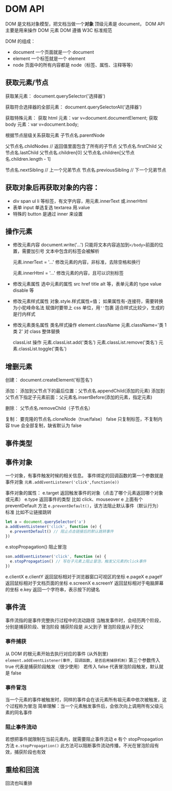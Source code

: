# DOM API

DOM 是文档对象模型，把文档当做一个**对象**
顶级元素是 document，
DOM API 主要是用来操作 DOM 元素
DOM 遵循 W3C 标准规范

DOM 的组成：

- document 一个页面就是一个 document
- element 一个标签就是一个 element
- node 页面中的所有内容都是 node（标签、属性、注释等等）

## 获取元素/节点

获取某元素：
document.querySelector('选择器')

获取符合选择器的全部元素：
document.querySelectorAll('选择器')

获取特殊元素：
获取 html 元素：var v=document.documentElement;
获取 body 元素：var v=document.body;

根据节点层级关系获取元素
子节点名.parentNode

父节点名.childNodes // 返回值里面包含了所有的子节点
父节点名.firstChild
父节点名.lastChild
父节点名.children[0]
父节点名.children[父节点名.children.length - 1]

节点名.nextSibling // 上一个兄弟节点
节点名.previousSibling // 下一个兄弟节点

## 获取对象后再获取对象的内容：

- div span ul li 等标签，有文字内容，用元素.innerText 或.innerHtml
- 表单 input 单选复选 textarea 用.value
- 特殊的 button 是通过 inner 来设置

## 操作元素

- 修改元素内容
  document.write('...')
  只能将文本内容追加到`</body>`前面的位置，需要加引号
  文本中包含的标签会被解析

  元素.innerText = '...'
  修改元素的内容，非标准，去除空格和换行

  元素.innerHtml = '...'
  修改元素的内容，且可以识别标签

- 修改元素属性
  选中元素的属性
  src href title alt 等，表单元素的 type value disable 等

- 修改元素样式属性
  对象.style.样式属性=值；
  如果属性有-连接符，需要转换为小驼峰命名法
  赋值时要带上 css 单位，用`''`包裹
  适合样式比较少，生成的是行内样式

- 修改元素类名属性
  类名样式操作 element.className
  元素.className='类 1 类 2'
  对 class 整体替换

  classList 操作
  元素.classList.add('类名')
  元素.classList.remove('类名')
  元素.classList.toggle('类名')

## 增删元素

创建：
document.createElement('标签名')

添加：
添加到父节点下的最后位置：父节点名.appendChild(添加的元素)
添加到父节点下指定子元素前面：父元素名.insertBefore(添加的元素，指定元素)

删除：
父节点名.removeChild（子节点名）

复制：
要克隆的节点名.cloneNode（true/false）
false 只复制标签，不复制内容
true 会全部复制，缺省默认为 false

## 事件类型

## 事件对象

一个对象，有事件触发时候的相关信息。
事件绑定的回调函数的第一个参数就是事件对象 `元素.addEventListener('click',function(e))`

事件对象的属性：
e.target 返回触发事件的对象（点击了哪个元素返回哪个对象或元素）
e.type 返回事件的类型 比如 click、mouseover
e 上面有个 preventDefault 方法 `e.preventDefault()`，该方法阻止默认事件（默认行为） 标准 比如不让链接跳转

```js
let a = document.querySelector('a')
a.addEventListener('click', function (e) {
  e.preventDefault() // 阻止点击链接后的默认跳转事件
})
```

e.stopPropagation() 阻止冒泡

```js
son.addEventListener('click', function (e) {
  e.stopPropagation() // 写在子元素上阻止冒泡，触发父元素的click事件
})
```

e.clientX e.clientY 返回鼠标相对于浏览器窗口可视区的坐标
e.pageX e.pageY 返回鼠标相对于文档页面的坐标
e.screenX e.screenY 返回鼠标相对于电脑屏幕的坐标
e.key 返回一个字符串，表示按下的键名

## 事件流

事件流指的是事件完整执行过程中的流动路径
当触发事件时，会经历两个阶段，分别是捕获阶段、冒泡阶段
捕获阶段是 从父到子 冒泡阶段是从子到父

### 事件捕获

从 DOM 的根元素开始去执行对应的事件 (从外到里)
`element.addEventListener(事件, 回调函数, 是否启用捕获机制)`
第三个参数传入 true 代表是捕获阶段触发（很少使用）
若传入 false 代表冒泡阶段触发，默认就是 false

### 事件冒泡

当一个元素的事件被触发时，同样的事件会在该元素所有祖元素中依次被触发，这个过程称为冒泡
简单理解：当一个元素触发事件后，会依次向上调用所有父级元素的同名事件

### 阻止事件流动

若想把事件就限制在当前元素内，就需要阻止事件流动
e 有个 stopPropagation 方法 `e.stopPropagation()`
此方法可以阻断事件流动传播，不光在冒泡阶段有效，捕获阶段也有效

## 重绘和回流

回流也叫重排
